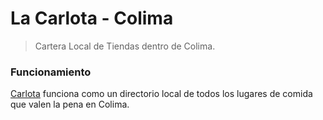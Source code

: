 # La Carlota - Colima

> Cartera Local de Tiendas dentro de Colima.

### Funcionamiento

[Carlota](#) funciona como un directorio local de todos los lugares de comida que valen la pena en Colima.
